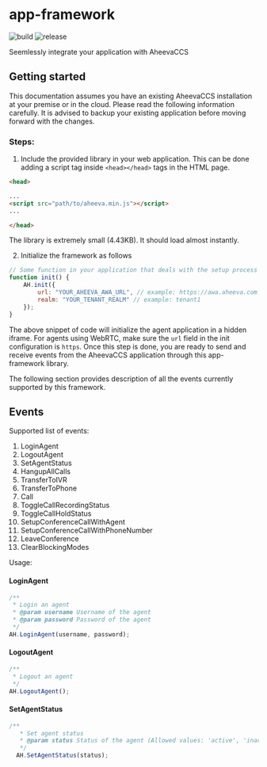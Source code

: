 # app-framework
![build](https://github.com/aheeva/app-framework/workflows/build/badge.svg) ![release](https://github.com/aheeva/app-framework/workflows/release/badge.svg)

Seemlessly integrate your application with AheevaCCS

## Getting started

This documentation assumes you have an existing AheevaCCS installation at your premise or in the cloud. Please read the following information carefully. It is advised to backup your existing application before moving forward with the changes.


### Steps:

1. Include the provided library in your web application. This can be done adding a script tag inside `<head></head>` tags in the HTML page.

```html
<head>

...
<script src="path/to/aheeva.min.js"></script>
...

</head>
```

The library is extremely small (4.43KB). It should load almost instantly.

2. Initialize the framework as follows

```javascript
// Some function in your application that deals with the setup process
function init() {
	AH.init({
		url: "YOUR_AHEEVA_AWA_URL", // example: https://awa.aheeva.com
		realm: "YOUR_TENANT_REALM" // example: tenant1
	});
}
```

The above snippet of code will initialize the agent application in a hidden iframe. For agents using WebRTC, make sure the `url` field in the init configuration is `https`. Once this step is done, you are ready to send and receive events from the AheevaCCS application through this app-framework library.

The following section provides description of all the events currently supported by this framework.

## Events

Supported list of events:

1. LoginAgent
2. LogoutAgent
3. SetAgentStatus
4. HangupAllCalls
5. TransferToIVR
6. TransferToPhone
7. Call
8. ToggleCallRecordingStatus
9. ToggleCallHoldStatus
10. SetupConferenceCallWithAgent
11. SetupConferenceCallWithPhoneNumber
12. LeaveConference
13. ClearBlockingModes


Usage:

#### LoginAgent

```javascript
/**
 * Login an agent
 * @param username Username of the agent
 * @param password Password of the agent
 */
AH.LoginAgent(username, password);
```

#### LogoutAgent

```javascript
/**
 * Logout an agent
 */
AH.LogoutAgent();
```

#### SetAgentStatus

```javascript
/**
   * Set agent status
   * @param status Status of the agent (Allowed values: 'active', 'inactive')
   */
  AH.SetAgentStatus(status);
```
